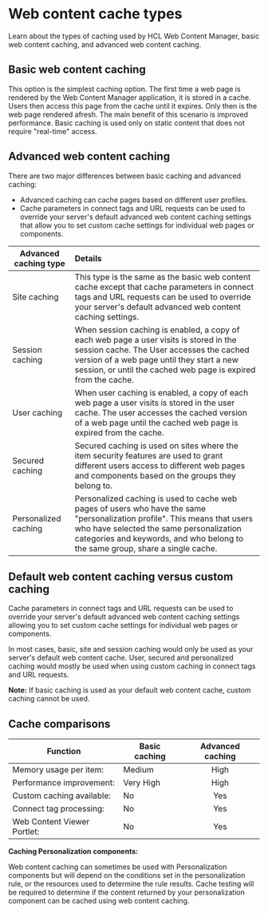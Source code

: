 # Web content cache types

Learn about the types of caching used by HCL Web Content Manager, basic web content caching, and advanced web content caching.

## Basic web content caching

This option is the simplest caching option. The first time a web page is rendered by the Web Content Manager application, it is stored in a cache. Users then access this page from the cache until it expires. Only then is the web page rendered afresh. The main benefit of this scenario is improved performance. Basic caching is used only on static content that does not require "real-time" access.

## Advanced web content caching

There are two major differences between basic caching and advanced caching:

-   Advanced caching can cache pages based on different user profiles.
-   Cache parameters in connect tags and URL requests can be used to override your server's default advanced web content caching settings that allow you to set custom cache settings for individual web pages or components.

|Advanced caching type|Details|
|---------------------|:------|
|Site caching|This type is the same as the basic web content cache except that cache parameters in connect tags and URL requests can be used to override your server's default advanced web content caching settings.|
|Session caching|When session caching is enabled, a copy of each web page a user visits is stored in the session cache. The User accesses the cached version of a web page until they start a new session, or until the cached web page is expired from the cache.|
|User caching|When user caching is enabled, a copy of each web page a user visits is stored in the user cache. The user accesses the cached version of a web page until the cached web page is expired from the cache.|
|Secured caching|Secured caching is used on sites where the item security features are used to grant different users access to different web pages and components based on the groups they belong to.|
|Personalized caching|Personalized caching is used to cache web pages of users who have the same "personalization profile". This means that users who have selected the same personalization categories and keywords, and who belong to the same group, share a single cache.|

## Default web content caching versus custom caching

Cache parameters in connect tags and URL requests can be used to override your server's default advanced web content caching settings allowing you to set custom cache settings for individual web pages or components.

In most cases, basic, site and session caching would only be used as your server's default web content cache. User, secured and personalized caching would mostly be used when using custom caching in connect tags and URL requests.

**Note:** If basic caching is used as your default web content cache, custom caching cannot be used.

## Cache comparisons

|Function|Basic caching|Advanced caching|
|--------|-------------|:--------------:|
|Memory usage per item:|Medium|High|
|Performance improvement:|Very High|High|
|Custom caching available:|No|Yes|
|Connect tag processing:|No|Yes|
|Web Content Viewer Portlet:|No|Yes|

**Caching Personalization components:**

Web content caching can sometimes be used with Personalization components but will depend on the conditions set in the personalization rule, or the resources used to determine the rule results. Cache testing will be required to determine if the content returned by your personalization component can be cached using web content caching.

